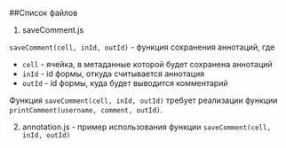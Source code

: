 ##Список файлов


1. saveComment.js

`saveComment(cell, inId, outId)` - функция сохранения аннотаций, где

* `cell` - ячейка, в метаданные которой будет сохранена аннотаций
* `inId` - id формы, откуда считывается аннотация
* `outId` - id формы, куда будет выводится комментарий

Функция `saveComment(cell, inId, outId)` требует реализации функции `printComment(username, comment, outId)`.


2. annotation.js - пример использования функции `saveComment(cell, inId, outId)`


